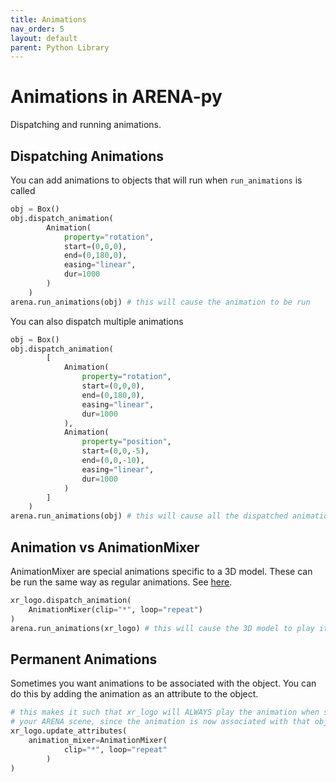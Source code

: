 ```yaml
---
title: Animations
nav_order: 5
layout: default
parent: Python Library
---
```


# Animations in ARENA-py

Dispatching and running animations.

## Dispatching Animations
You can add animations to objects that will run when `run_animations` is called
```python
obj = Box()
obj.dispatch_animation(
        Animation(
            property="rotation",
            start=(0,0,0),
            end=(0,180,0),
            easing="linear",
            dur=1000
        )
    )
arena.run_animations(obj) # this will cause the animation to be run
```
You can also dispatch multiple animations
```python
obj = Box()
obj.dispatch_animation(
        [
            Animation(
                property="rotation",
                start=(0,0,0),
                end=(0,180,0),
                easing="linear",
                dur=1000
            ),
            Animation(
                property="position",
                start=(0,0,-5),
                end=(0,0,-10),
                easing="linear",
                dur=1000
            )
        ]
    )
arena.run_animations(obj) # this will cause all the dispatched animations to be run
```

## Animation vs AnimationMixer
AnimationMixer are special animations specific to a 3D model. These can be run the same way as regular animations. See [here](https://github.com/n5ro/aframe-extras/tree/master/src/loaders#animation).
```python
xr_logo.dispatch_animation(
    AnimationMixer(clip="*", loop="repeat")
)
arena.run_animations(xr_logo) # this will cause the 3D model to play its animations
```

## Permanent Animations
Sometimes you want animations to be associated with the object. You can do this by adding the animation as an attribute to the object.
```python
# this makes it such that xr_logo will ALWAYS play the animation when someone joins
# your ARENA scene, since the animation is now associated with that object:
xr_logo.update_attributes(
    animation_mixer=AnimationMixer(
            clip="*", loop="repeat"
        )
)
```
